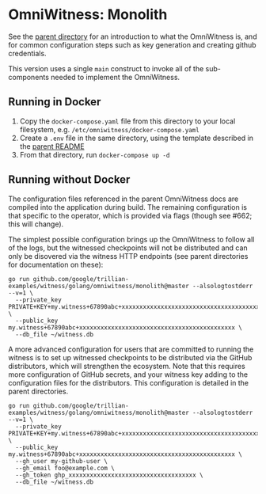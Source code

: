 # OmniWitness: Monolith

See the [parent directory](../) for an introduction to what the OmniWitness is, and for
common configuration steps such as key generation and creating github credentials.

This version uses a single `main` construct to invoke all of the sub-components needed to
implement the OmniWitness. 

## Running in Docker

1. Copy the `docker-compose.yaml` file from this directory to your local filesystem, e.g. `/etc/omniwitness/docker-compose.yaml`
1. Create a `.env` file in the same directory, using the template described in the [parent README](../#configuration)
1. From that directory, run `docker-compose up -d`

## Running without Docker

The configuration files referenced in the parent OmniWitness docs are compiled into the
application during build. The remaining configuration is that specific to the operator,
which is provided via flags (though see #662; this will change).

The simplest possible configuration brings up the OmniWitness to follow all of the logs,
but the witnessed checkpoints will not be distributed and can only be disovered via the
witness HTTP endpoints (see parent directories for documentation on these):

```
go run github.com/google/trillian-examples/witness/golang/omniwitness/monolith@master --alsologtostderr --v=1 \
  --private_key PRIVATE+KEY+my.witness+67890abc+xxxxxxxxxxxxxxxxxxxxxxxxxxxxxxxxxxxxxxxxxxxx \
  --public_key my.witness+67890abc+xxxxxxxxxxxxxxxxxxxxxxxxxxxxxxxxxxxxxxxxxxxx \
  --db_file ~/witness.db
```

A more advanced configuration for users that are committed to running the witness is to
set up witnessed checkpoints to be distributed via the GitHub distributors, which will
strengthen the ecosystem. Note that this requires more configuration of GitHub secrets,
and your witness key adding to the configuration files for the distributors. This
configuration is detailed in the parent directories.

```
go run github.com/google/trillian-examples/witness/golang/omniwitness/monolith@master --alsologtostderr --v=1 \
  --private_key PRIVATE+KEY+my.witness+67890abc+xxxxxxxxxxxxxxxxxxxxxxxxxxxxxxxxxxxxxxxxxxxx \
  --public_key my.witness+67890abc+xxxxxxxxxxxxxxxxxxxxxxxxxxxxxxxxxxxxxxxxxxxx \
  --gh_user my-github-user \
  --gh_email foo@example.com \
  --gh_token ghp_xxxxxxxxxxxxxxxxxxxxxxxxxxxxxxxxxxxx \
  --db_file ~/witness.db
```

